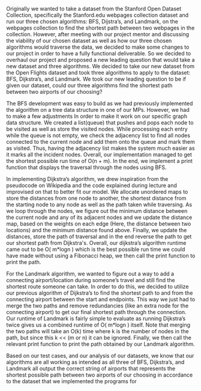 Originally we wanted to take a dataset from the Stanford Open Dataset Collection, specifically the Stanford.edu webpages collection dataset and run our three chosen algorithms: BFS, Dijstra’s, and Landmark, on the webpages collection to find the shortest path between two webpages in the collection. However, after meeting with our project mentor and discussing the viability of our chosen dataset as well as how our three chosen algorithms would traverse the data, we decided to make some changes to our project in order to have a fully functional deliverable. So we decided to overhaul our project and proposed a new leading question that would take a new dataset and three algorithms. We decided to take our new dataset from the Open Flights dataset and took three algorithms to apply to the dataset: BFS, Dijkstra’s, and Landmark. We took our new leading question to be if given our dataset, could our three algorithms find the shortest path between two airports of our choosing?

The BFS development was easy to build as we had previously implemented the algorithm on a tree data structure in one of our MPs. However, we had to make a few adjustments In order to make it work on our specific graph data structure. We created a list(queue) that pushes and pops each node to be visited as well as store the visited nodes. While processing each entry while the queue is not empty, we check the adjacency list to find all nodes connected to the current node and add them onto the queue and mark them as visited. Thus, having the adjacency list makes the system much easier as it marks all the incident nodes. Overall, our implementation managed to get the shortest possible run time of O(n + m). In the end, we implement a print function that displays the traversal through the nodes using BFS.

In implementing Dijkstra’s algorithm, we drew inspiration from the pseudocode on Wikipedia and the code explained during lecture and improvised on that to better fit our model. We allocate unordered maps to store the distances from one node to another, the shortest distance from the starting node to any node as well as the path taken while traversing. As we loop through the nodes, we figure out the minimum distance between the current node and any of its adjacent nodes and we update the distance map, based on the weights on each edge (Here, the distance between two locations) and the minimum distance found above. Finally, we update the distances, store the path of traversal and in the end reverse the path to get our shortest path from Dijkstra's. Overall, our dijkstra’s algorithm runtime came out to be O( m*logn ) which is the best possible run time we could have made without using a Fibonacci heap, we then call the print function to print the path.

For the Landmark algorithm, we wanted to figure out a way to add a connecting airport/location during someone’s travel and still find the shortest route someone can take. In order to do this, we decided to utilize our previous algorithm of Dijkstra’s to find the shortest path to and from the connecting airport between the start and endpoints. This way we just had to merge the two paths and remove redundancies (like an extra node for the connecting airport) to get our final shortest path through the connection. Our runtime of Landmark is fairly simple to evaluate as running Dijkstra’s twice gives us a combined runtime of O( m*logn ) itself. Note that merging the two paths will take an O(k) time where k is the number of nodes in the path, but since this k << (m or n) it can be ignored. Finally, we then call the relevant print function to print the path obtained by our Landmark algorithm. 

Based on our test cases, and our analysis of our datasets, we know that our algorithms are all working as intended as all three of BFS, Dijkstra’s, and Landmark all output the correct string of airports that represents the shortest possible path between two airports of our choosing in accordance to the dataset that we implemented the programs for
